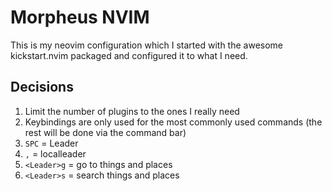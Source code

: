 # Morpheus NVIM

This is my neovim configuration which I started with the awesome kickstart.nvim packaged and configured it to what I need.

## Decisions

1. Limit the number of plugins to the ones I really need
2. Keybindings are only used for the most commonly used commands (the rest will be done via the command bar)
3. `SPC` = Leader
4. `,` = localleader 
5. `<Leader>g` = go to things and places
6. `<Leader>s` = search things and places

